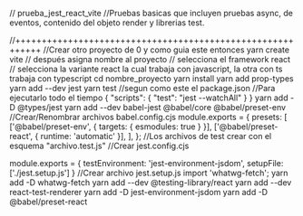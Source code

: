 // prueba_jest_react_vite
//Pruebas basicas que incluyen pruebas async, de eventos, contenido del objeto render y librerias test.

//+++++++++++++++++++++++++++++++++++++++++++++++++++++++++++
//Crear otro proyecto de 0 y como guia este entonces
yarn create vite
//    después asigna nombre al proyecto
//    selecciona el framework react
//    selecciona la variante react la cual trabaja con javascript, la otra con ts trabaja con typescript
cd nombre_proyecto
yarn install
yarn add prop-types
yarn add --dev jest
yarn test  //segun como este el package.json 
//Para ejecutarlo  todo el tiempo
    {
      "scripts": {
        "test": "jest --watchAll"
      }
    }
yarn add -D @types/jest
yarn add --dev babel-jest @babel/core @babel/preset-env
//Crear/Renombrar archivos babel.config.cjs
    module.exports = {
        presets: [
          ['@babel/preset-env', { targets: { esmodules: true } }],
          ['@babel/preset-react', { runtime: 'automatic' }],
        ],
    };
//Los archivos de test crear con el esquema "archivo.test.js"
//Crear jest.config.cjs

   module.exports = {
       testEnvironment: 'jest-environment-jsdom',
       setupFile: ['./jest.setup.js']
   }
//Crear archivo jest.setup.js
   import 'whatwg-fetch';
yarn add -D whatwg-fetch
yarn add --dev @testing-library/react
yarn add --dev react-test-renderer
yarn add -D jest-environment-jsdom
yarn add -D @babel/preset-react
